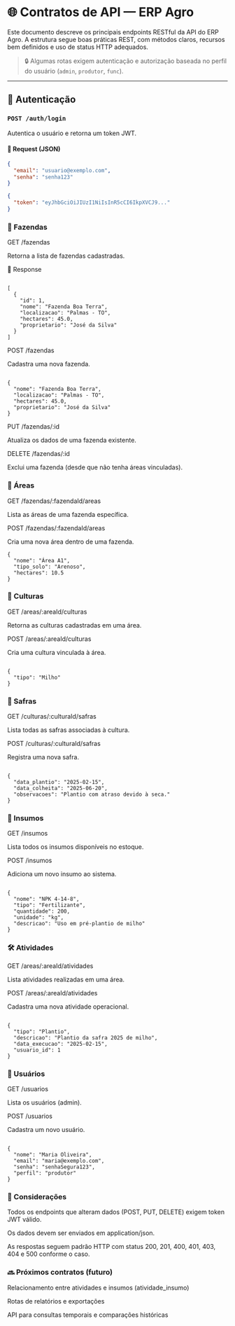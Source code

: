 # 🌐 Contratos de API — ERP Agro

Este documento descreve os principais endpoints RESTful da API do ERP Agro. A estrutura segue boas práticas REST, com métodos claros, recursos bem definidos e uso de status HTTP adequados.

> 🔒 Algumas rotas exigem autenticação e autorização baseada no perfil do usuário (`admin`, `produtor`, `func`).

---

## 🔐 Autenticação

### `POST /auth/login`

Autentica o usuário e retorna um token JWT.

#### 🔸 Request (JSON)

```json
{
  "email": "usuario@exemplo.com",
  "senha": "senha123"
}

{
  "token": "eyJhbGciOiJIUzI1NiIsInR5cCI6IkpXVCJ9..."
}
```

### 🏡 Fazendas
GET /fazendas

Retorna a lista de fazendas cadastradas.

🔸 Response

```

[
  {
    "id": 1,
    "nome": "Fazenda Boa Terra",
    "localizacao": "Palmas - TO",
    "hectares": 45.0,
    "proprietario": "José da Silva"
  }
]

```

POST /fazendas

Cadastra uma nova fazenda.

```

{
  "nome": "Fazenda Boa Terra",
  "localizacao": "Palmas - TO",
  "hectares": 45.0,
  "proprietario": "José da Silva"
}

```

PUT /fazendas/:id

Atualiza os dados de uma fazenda existente.

DELETE /fazendas/:id

Exclui uma fazenda (desde que não tenha áreas vinculadas).

### 🧱 Áreas
GET /fazendas/:fazendaId/areas

Lista as áreas de uma fazenda específica.

POST /fazendas/:fazendaId/areas

Cria uma nova área dentro de uma fazenda.

```
{
  "nome": "Área A1",
  "tipo_solo": "Arenoso",
  "hectares": 10.5
}

```

### 🌱 Culturas

GET /areas/:areaId/culturas

Retorna as culturas cadastradas em uma área.

POST /areas/:areaId/culturas

Cria uma cultura vinculada à área.

```

{
  "tipo": "Milho"
}

```

### 🌾 Safras

GET /culturas/:culturaId/safras

Lista todas as safras associadas à cultura.

POST /culturas/:culturaId/safras

Registra uma nova safra.

```

{
  "data_plantio": "2025-02-15",
  "data_colheita": "2025-06-20",
  "observacoes": "Plantio com atraso devido à seca."
}

```

### 🧪 Insumos
GET /insumos

Lista todos os insumos disponíveis no estoque.

POST /insumos

Adiciona um novo insumo ao sistema.

```

{
  "nome": "NPK 4-14-8",
  "tipo": "Fertilizante",
  "quantidade": 200,
  "unidade": "kg",
  "descricao": "Uso em pré-plantio de milho"
}

```

### 🛠️ Atividades

GET /areas/:areaId/atividades

Lista atividades realizadas em uma área.

POST /areas/:areaId/atividades

Cadastra uma nova atividade operacional.

```

{
  "tipo": "Plantio",
  "descricao": "Plantio da safra 2025 de milho",
  "data_execucao": "2025-02-15",
  "usuario_id": 1
}

```

### 👤 Usuários

GET /usuarios

Lista os usuários (admin).

POST /usuarios

Cadastra um novo usuário.

```

{
  "nome": "Maria Oliveira",
  "email": "maria@exemplo.com",
  "senha": "senhaSegura123",
  "perfil": "produtor"
}

```

### 📌 Considerações

Todos os endpoints que alteram dados (POST, PUT, DELETE) exigem token JWT válido.

Os dados devem ser enviados em application/json.

As respostas seguem padrão HTTP com status 200, 201, 400, 401, 403, 404 e 500 conforme o caso.

### 🔜 Próximos contratos (futuro)

Relacionamento entre atividades e insumos (atividade_insumo)

Rotas de relatórios e exportações

API para consultas temporais e comparações históricas

